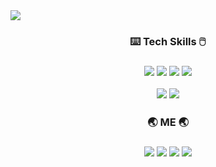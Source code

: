 <img src="https://capsule-render.vercel.app/api?type=waving&color=auto&height=200&section=header&text=Heekyoung%20Lee&render&fontSize=60&fontAlign=70&fontAlignY=30" />

<!-- tech skills -->
<h3 align="center"> ⌨️ Tech Skills 🖱️ <h3/>
<p align="center">
  <img src="https://img.shields.io/badge/Java-007396?style=flat-square&logo=Java&logoColor=white"/>
  <img src="https://img.shields.io/badge/Python-3776AB?style=flat-square&logo=Python&logoColor=white"/>
  <img src="https://img.shields.io/badge/HTML-E34F26?style=flat-square&logo=HTML5&logoColor=white"/>
  <img src="https://img.shields.io/bacge/MySQL-4479A1?style=flat-square&logo=MySQL&logoColor=white"/>
  </p>
<p align="center">
  <img src="https://img.shields.io/badge/Android-3DDC84?style=flat-square&logo=Android&logoColor=white"/>
  <img src="https://img.shields.io/badge/Git-F05032?style=flat-square&logo=Git&logoColor=white"/>
    
  
    
</p>
<!-- 내 페이지, contact ... -->
<h3 align="center"> 🌏 ME 🌏 <h3/>
<p align="center">
<a href="https://www.notion.so/Heekyoung-d7551c1703b84564b909d4d13bfa2ac1" target="_blank">
  <img src="https://img.shields.io/badge/Notion-000000?style=flat-square&logo=Notion&logoColor=#ffffff"/></a>
<a href="https://www.instagram.com/heekyoung_11/" target="_blank">
  <img src="https://img.shields.io/badge/Instagram-E4405F?style=flat-square&logo=Instagram&logoColor=white"/></a>
<a href="mailto:dlapdlf1739@gmail.com" target="_blank">
  <img src="https://img.shields.io/badge/dlapdlf1739@gmail.com-EA4335?style=flat-square&logo=Gmail&logoColor=white"/></a>
<a href="https://blog.naver.com/ilovemdb" target="_blank">
  <img src="https://img.shields.io/badge/Blog-03C75A?style=flat-square&logo=Naver&logoColor=white"/></a>  
</p>




<!--
![HeeKyoung's GitHub stats](https://github-readme-stats.vercel.app/api?username=HKLeeeee&show_icons=true&theme=radical)

**HKLeeeee/HKLeeeee** is a ✨ _special_ ✨ repository because its `README.md` (this file) appears on your GitHub profile.

Here are some ideas to get you started:

- 🔭 I’m currently working on ...
- 🌱 I’m currently learning ...
- 👯 I’m looking to collaborate on ...
- 🤔 I’m looking for help with ...
- 💬 Ask me about ...
- 📫 How to reach me: ...
- 😄 Pronouns: ...
- ⚡ Fun fact: ...
-->
